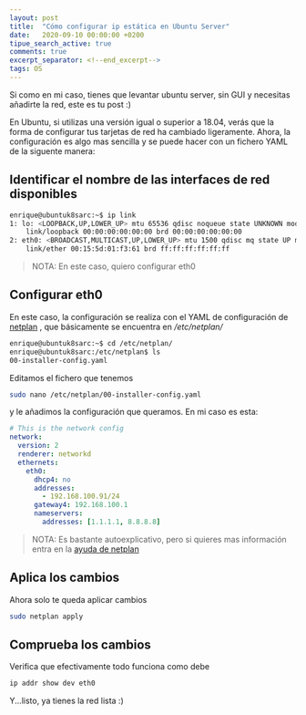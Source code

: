 ```yaml
---
layout: post
title:  "Cómo configurar ip estática en Ubuntu Server"
date:   2020-09-10 00:00:00 +0200
tipue_search_active: true
comments: true
excerpt_separator: <!--end_excerpt-->
tags: OS
---
```

Si como en mi caso, tienes que levantar ubuntu server, sin GUI y necesitas añadirte la red, este es tu post :)

En Ubuntu, si utilizas una versión igual o superior a 18.04, verás que la forma de configurar tus tarjetas de red ha cambiado ligeramente. Ahora, la configuración es algo mas sencilla y se puede hacer con un fichero YAML de la siguente manera:

<!--end_excerpt-->

## Identificar el nombre de las interfaces de red disponibles

```bash
enrique@ubuntuk8sarc:~$ ip link
1: lo: <LOOPBACK,UP,LOWER_UP> mtu 65536 qdisc noqueue state UNKNOWN mode DEFAULT group default qlen 1000
    link/loopback 00:00:00:00:00:00 brd 00:00:00:00:00:00
2: eth0: <BROADCAST,MULTICAST,UP,LOWER_UP> mtu 1500 qdisc mq state UP mode DEFAULT group default qlen 1000
    link/ether 00:15:5d:01:f3:61 brd ff:ff:ff:ff:ff:ff
```

> NOTA: En este caso, quiero configurar eth0

## Configurar eth0

En este caso, la configuración se realiza con el YAML de configuración de [netplan](https://netplan.io/examples/) , que básicamente se encuentra en _/etc/netplan/_

```bash
enrique@ubuntuk8sarc:~$ cd /etc/netplan/
enrique@ubuntuk8sarc:/etc/netplan$ ls
00-installer-config.yaml
```

Editamos el fichero que tenemos

```bash
sudo nano /etc/netplan/00-installer-config.yaml
```

y le añadimos la configuración que queramos. En mi caso es esta:

```yaml
# This is the network config 
network:
  version: 2
  renderer: networkd
  ethernets:
    eth0:
      dhcp4: no
      addresses:
        - 192.168.100.91/24
      gateway4: 192.168.100.1
      nameservers:
        addresses: [1.1.1.1, 8.8.8.8]
```

> NOTA: Es bastante autoexplicativo, pero si quieres mas información entra en la [ayuda de netplan](https://netplan.io/examples/)

## Aplica los cambios

Ahora solo te queda aplicar cambios

```bash
sudo netplan apply
```

## Comprueba los cambios

Verifica que efectivamente todo funciona como debe

```bash
ip addr show dev eth0
```

Y...listo, ya tienes la red lista :)